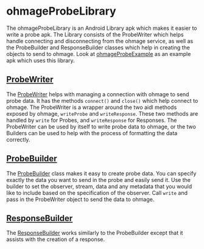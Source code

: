 ohmageProbeLibrary
==================

The ohmageProbeLibrary is an Android Library apk which makes it easier to write a probe apk. The
Library consists of the ProbeWriter which helps handle connecting and disconnecting from the
ohmage service, as well as the ProbeBuilder and ResponseBuilder classes which help in creating
the objects to send to ohmage. Look at [ohmageProbeExample](https://github.com/cketcham/ohmageProbeExample)
as an example apk which uses this library.

[ProbeWriter](https://github.com/cens/ohmageProbeLibrary/wiki/ProbeWriter)
-----------

The [ProbeWriter](https://github.com/cens/ohmageProbeLibrary/wiki/ProbeWriter) helps with managing
a connection with ohmage to send probe data. It has the methods `connect()` and `close()`
which help connect to ohmage. The ProbeWriter is a wrapper around the two aidl methods exposed
by ohmage, `writeProbe` and `writeResponse`. These two methods are handled by `write` for Probes,
and `writeResponse` for Responses. The ProbeWriter can be used by itself to write probe data to
ohmage, or the two Builders can be used to help with the process of formatting the data correctly.

[ProbeBuilder](https://github.com/cens/ohmageProbeLibrary/wiki/ProbeBuilder)
------------

The [ProbeBuilder](https://github.com/cens/ohmageProbeLibrary/wiki/ProbeBuilder) class makes it
easy to create probe data. You can specify exactly the data you want to send in the probe and easily
send it. Use the builder to set the observer, stream, data and any metadata that you would like to
include based on the specification of the observer. Call `write` and pass in the ProbeWriter object
to send the data to ohmage.

[ResponseBuilder](https://github.com/cens/ohmageProbeLibrary/wiki/ResponseBuilder)
---------------

The [ResponseBuilder](https://github.com/cens/ohmageProbeLibrary/wiki/ResponseBuilder) works
similarly to the ProbeBuilder except that it assists with the creation of a response.
